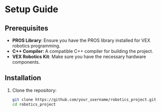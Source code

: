 # Setup Guide

## Prerequisites
- **PROS Library**: Ensure you have the PROS library installed for VEX robotics programming.
- **C++ Compiler**: A compatible C++ compiler for building the project.
- **VEX Robotics Kit**: Make sure you have the necessary hardware components.

## Installation
1. Clone the repository:
   ```bash
   git clone https://github.com/your_username/robotics_project.git
   cd robotics_project
